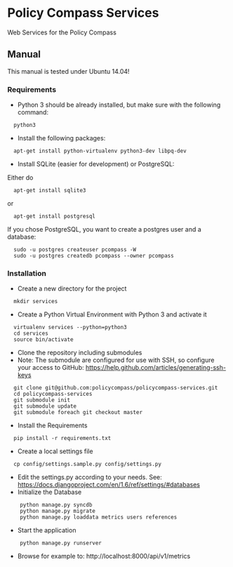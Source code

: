 # Policy Compass Services
Web Services for the Policy Compass


## Manual

This manual is tested under Ubuntu 14.04!

### Requirements

* Python 3 should be already installed, but make sure with the following command:
```shell
  python3
```
* Install the following packages:
```shell
  apt-get install python-virtualenv python3-dev libpq-dev
```
* Install SQLite (easier for development) or PostgreSQL:

Either do
```shell
  apt-get install sqlite3
```

or
```shell
  apt-get install postgresql
```

If you chose PostgreSQL, you want to create a postgres user and a database:

```shell
  sudo -u postgres createuser pcompass -W
  sudo -u postgres createdb pcompass --owner pcompass
```

### Installation
* Create a new directory for the project
```shell
  mkdir services
```
* Create a Python Virtual Environment with Python 3 and activate it
```shell
  virtualenv services --python=python3
  cd services
  source bin/activate
```
* Clone the repository including submodules
* Note: The submodule are configured for use with SSH, so configure your access to GitHub: https://help.github.com/articles/generating-ssh-keys
```shell
  git clone git@github.com:policycompass/policycompass-services.git
  cd policycompass-services
  git submodule init
  git submodule update
  git submodule foreach git checkout master
```
* Install the Requirements
```shell
  pip install -r requirements.txt
```
* Create a local settings file
```shell
  cp config/settings.sample.py config/settings.py
```
* Edit the settings.py according to your needs. See: https://docs.djangoproject.com/en/1.6/ref/settings/#databases
* Initialize the Database
```shell
	python manage.py syncdb
	python manage.py migrate
	python manage.py loaddata metrics users references
```

* Start the application
```shell
	python manage.py runserver
```
* Browse for example to: http://localhost:8000/api/v1/metrics

